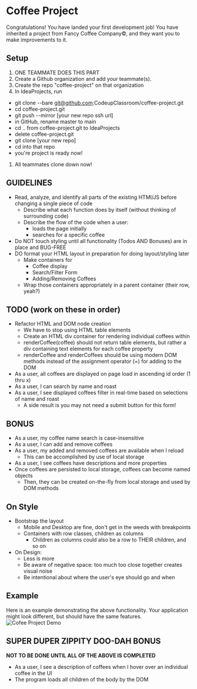 # Coffee Project
Congratulations! You have landed your first development job! You have inherited
a project from Fancy Coffee Company&copy;, and they want you to make
improvements to it.
## Setup
1. ONE TEAMMATE DOES THIS PART
1. Create a Github organization and add your teammate(s).
1. Create the repo "coffee-project" on that organization
1. In IdeaProjects, run
  - git clone --bare git@github.com:CodeupClassroom/coffee-project.git
  - cd coffee-project.git
  - git push --mirror [your new repo ssh url]
  - in GitHub, rename master to main
  - cd .. from coffee-project.git to IdeaProjects
  - delete coffee-project.git
  - git clone [your new repo]
  - cd into that repo
  - you're project is ready now!
1. All teammates clone down now!
## GUIDELINES
- Read, analyze, and identify all parts of the existing HTMl/JS before changing a single piece of code
  - Describe what each function does by itself (without thinking of surrounding code)
  - Describe the flow of the code when a user:
    - loads the page initially
    - searches for a specific coffee
- Do NOT touch styling until all functionality (Todos AND Bonuses) are in place and BUG-FREE
- DO format your HTML layout in preparation for doing layout/styling later
  - Make containers for
    - Coffee display
    - Search/Filter Form
    - Adding/Removing Coffees
  - Wrap those containers appropriately in a parent container (their row, yeah?)
## TODO (work on these in order)
- Refactor HTML and DOM node creation
  - We have to stop using HTML table elements
  - Create an HTML div container for rendering individual coffees within
  - renderCoffee(coffee) should not return table elements, but rather a div containing text elements for each coffee property
  - renderCoffee and renderCoffees should be using modern DOM methods instead of the assignment operator (=) for adding to the DOM
- As a user, all coffees are displayed on page load in ascending id order (1 thru x)
- As a user, I can search by name and roast
- As a user, I see displayed coffees filter in real-time based on selections of name and roast
  - A side result is you may not need a submit button for this form!
## BONUS
- As a user, my coffee name search is case-insensitive
- As a user, I can add and remove coffees
- As a user, my added and removed coffees are available when I reload
  - This can be accomplished by use of local storage
- As a user, I see coffees have descriptions and more properties
- Once coffees are persisted to local storage, coffees can become named objects
  - Then, they can be created on-the-fly from local storage and used by DOM methods
## On Style
- Bootstrap the layout
  - Mobile and Desktop are fine, don't get in the weeds with breakpoints
  - Containers with row classes, children as columns
    - Children as columns could also be a row to THEIR children, and so on
- On Design:
  - Less is more
  - Be aware of negative space: too much too close together creates visual noise
  - Be intentional about where the user's eye should go and when
## Example
Here is an example demonstrating the above functionality. Your application might
look different, but should have the same features.
![Cofee Project Demo](demo.gif)
## SUPER DUPER ZIPPITY DOO-DAH BONUS
**NOT TO BE DONE UNTIL ALL OF THE ABOVE IS COMPLETED**
- As a user, I see a description of coffees when I hover over an individual coffee in the UI
- The program loads all children of the body by the DOM
